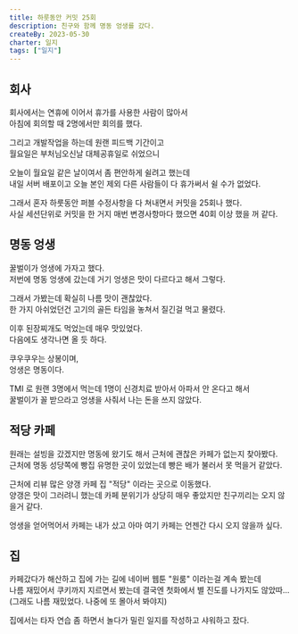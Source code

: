 ```yaml
---
title: 하룻동안 커밋 25회
description: 친구와 함께 명동 엉생를 갔다.
createBy: 2023-05-30
charter: 일지
tags: ["일지"]
---
```


## 회사

회사에서는 연휴에 이어서 휴가를 사용한 사람이 많아서  
아침에 회의할 때 2명에서만 회의를 했다.

그리고 개발작업을 하는데 원랜 피드백 기간이고  
월요일은 부처님오신날 대체공휴일로 쉬었으니

오늘이 월요일 같은 날이여서 좀 편안하게 쉴려고 했는데  
내일 서버 배포이고 오늘 본인 제외 다른 사람들이 다 휴가써서 쉴 수가 없었다.

그래서 혼자 하룻동안 퍼블 수정사항을 다 쳐내면서 커밋을 25회나 했다.  
사실 세션단위로 커밋을 한 거지 매번 변경사항마다 했으면 40회 이상 했을 꺼 같다.

## 명동 엉생

꿀벌이가 엉생에 가자고 했다.  
저번에 명동 엉생에 갔는데 거기 엉생은 맛이 다르다고 해서 그렇다.

그래서 가봤는데 확실히 나름 맛이 괜찮았다.  
한 가지 아쉬었던건 고기의 골든 타임을 놓쳐서 질긴걸 먹고 물렸다.

이후 된장찌개도 먹었는데 매우 맛있었다.  
다음에도 생각나면 올 듯 하다.

쿠우쿠우는 상봉이며,  
엉생은 명동이다.

TMI 로 원랜 3명에서 먹는데 1명이 신경치료 받아서 아파서 안 온다고 해서  
꿀벌이가 꼴 받으라고 엉생을 사줘서 나는 돈을 쓰지 않았다.

## 적당 카페

원래는 설빙을 갔겠지만 명동에 왔기도 해서 근처에 괜찮은 카페가 없는지 찾아봤다.  
근처에 명동 성당쪽에 빵집 유명한 곳이 있었는데 빵은 배가 불러서 못 먹을거 같았다.

근처에 리뷰 많은 양갱 카페 집 "적당" 이라는 곳으로 이동했다.  
양갱은 맛이 그러려니 했는데 카페 분위기가 상당히 매우 좋았지만 친구끼리는 오지 않을거 같다.

엉생을 얻어먹어서 카페는 내가 샀고 아마 여기 카페는 언젠간 다시 오지 않을까 싶다.

## 집

카페갔다가 해산하고 집에 가는 길에 네이버 웹툰 "원룸" 이라는걸 계속 봤는데  
나름 재밌어서 쿠키까지 지르면서 봤는데 결국엔 첫화에서 별 진도를 나가지도 않았따... (그래도 나름 재밌었다. 나중에 또 몰아서 봐야지)

집에서는 타자 연습 좀 하면서 놀다가 밀린 일지를 작성하고 샤워하고 잤다.
